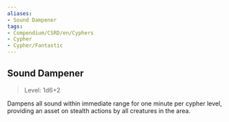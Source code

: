 ```yaml
---
aliases:
- Sound Dampener
tags:
- Compendium/CSRD/en/Cyphers
- Cypher
- Cypher/Fantastic
---
```


  
## Sound Dampener  
>Level: 1d6+2  
  
Dampens all sound within immediate range for one minute per cypher level, providing an asset on stealth actions by all creatures in the area.